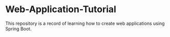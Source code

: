 # Web-Application-Tutorial
 
This repository is a record of learning how to create web applications using Spring Boot.
